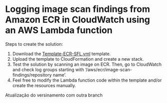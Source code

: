 # Logging image scan findings from Amazon ECR in CloudWatch using an AWS Lambda function

Steps to create the solution:

1. Download the [Template-ECR-SFL.yml](Template-ECR-SFL.yml) template.
2. Upload the template to CloudFormation and create a new stack.
3. Test the solution by scanning an image on ECR. Then, go to CloudWatch and check log groups starting with ‘/aws/ecr/image-scan-findings/repository name’.
4. Feel free to modify the Lambda function code within the template and/or create the resources manually.


Atualização do versinamento com outra branch